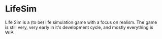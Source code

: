 # LifeSim

Life Sim is a (to be) life simulation game with a focus on realism.
The game is still very, very early in it's development cycle, and mostly everything is WIP.
